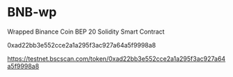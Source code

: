 # BNB-wp

Wrapped Binance Coin BEP 20 Solidity Smart Contract







0xad22bb3e552cce2a1a295f3ac927a64a5f9998a8


https://testnet.bscscan.com/token/0xad22bb3e552cce2a1a295f3ac927a64a5f9998a8
